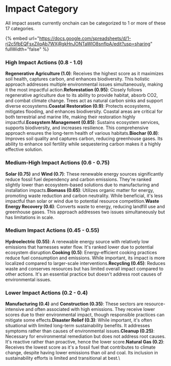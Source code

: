 # Impact Category



All impact assets currently onchain can be categorized to 1 or more of these 17 categories.

{% embed url="https://docs.google.com/spreadsheets/d/1-rj2c5fbEQFsxZiIqAb7WXjRgkHnJONTaWlO8snfIpA/edit?usp=sharing" fullWidth="false" %}

### High Impact Actions (0.8 - 1.0)

**Regenerative Agriculture (1.0)**: Receives the highest score as it maximizes soil health, captures carbon, and enhances biodiversity. This holistic approach addresses multiple environmental issues simultaneously, making it the most impactful action.**Reforestation (0.95)**: Closely follows regenerative agriculture due to its ability to provide habitat, absorb CO2, and combat climate change. Trees act as natural carbon sinks and support diverse ecosystems.**Coastal Restoration (0.9)**: Protects ecosystems, mitigates flooding, and enhances biodiversity. Coastal areas are critical for both terrestrial and marine life, making their restoration highly impactful.**Ecosystem Management (0.85)**: Sustains ecosystem services, supports biodiversity, and increases resilience. This comprehensive approach ensures the long-term health of various habitats.**Biochar (0.8)**: Improves soil quality and captures carbon, reducing greenhouse gases. Its ability to enhance soil fertility while sequestering carbon makes it a highly effective solution.

### Medium-High Impact Actions (0.6 - 0.75)

**Solar (0.75)** and **Wind (0.7)**: These renewable energy sources significantly reduce fossil fuel dependency and carbon emissions. They're ranked slightly lower than ecosystem-based solutions due to manufacturing and installation impacts.**Biomass (0.65)**: Utilizes organic matter for energy, promoting waste reduction and carbon neutrality. While beneficial, it's less impactful than solar or wind due to potential resource competition.**Waste Energy Recovery (0.6)**: Converts waste to energy, reducing landfill use and greenhouse gases. This approach addresses two issues simultaneously but has limitations in scale.

### Medium Impact Actions (0.45 - 0.55)

**Hydroelectric (0.55)**: A renewable energy source with relatively low emissions that harnesses water flow. It's ranked lower due to potential ecosystem disruption.**Cooking (0.5)**: Energy-efficient cooking practices reduce fuel consumption and emissions. While important, its impact is more localized compared to larger-scale interventions.**Recycling (0.45)**: Reduces waste and conserves resources but has limited overall impact compared to other actions. It's an essential practice but doesn't address root causes of environmental issues.

### Lower Impact Actions (0.2 - 0.4)

**Manufacturing (0.4)** and **Construction (0.35)**: These sectors are resource-intensive and often associated with high emissions. They receive lower scores due to their environmental impact, though responsible practices can mitigate some effects.**Disaster Relief (0.3)**: While important, it's often situational with limited long-term sustainability benefits. It addresses symptoms rather than causes of environmental issues.**Cleanup (0.25)**: Necessary for environmental remediation but does not address root causes. It's reactive rather than proactive, hence the lower score.**Natural Gas (0.2)**: Receives the lowest score as it's a fossil fuel that contributes to climate change, despite having lower emissions than oil and coal. Its inclusion in sustainability efforts is limited and transitional at best.\
